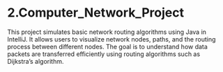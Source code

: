 # 2.Computer_Network_Project
This project simulates basic network routing algorithms using Java in IntelliJ. It allows users to visualize network nodes, paths, and the routing process between different nodes. The goal is to understand how data packets are transferred efficiently using routing algorithms such as Dijkstra’s algorithm.
